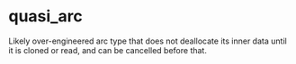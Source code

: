# quasi_arc

Likely over-engineered arc type that does not deallocate its inner data until it is cloned or read, and can be cancelled before that.
